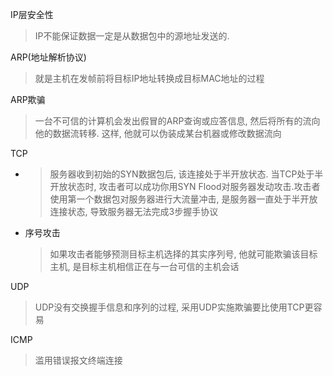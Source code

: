 IP层安全性
>IP不能保证数据一定是从数据包中的源地址发送的.

ARP(地址解析协议)
>就是主机在发帧前将目标IP地址转换成目标MAC地址的过程

ARP欺骗
>一台不可信的计算机会发出假冒的ARP查询或应答信息, 然后将所有的流向他的数据流转移. 这样, 他就可以伪装成某台机器或修改数据流向

TCP

* >服务器收到初始的SYN数据包后, 该连接处于半开放状态. 当TCP处于半开放状态时, 攻击者可以成功你用SYN Flood对服务器发动攻击.攻击者使用第一个数据包对服务器进行大流量冲击, 是服务器一直处于半开放连接状态, 导致服务器无法完成3步握手协议

* 序号攻击
	> 如果攻击者能够预测目标主机选择的其实序列号, 他就可能欺骗该目标主机, 是目标主机相信正在与一台可信的主机会话

UDP
>UDP没有交换握手信息和序列的过程, 采用UDP实施欺骗要比使用TCP更容易

ICMP
>滥用错误报文终端连接


<!--
c代码审核 

第一章
tcpip协议

网络设备，路由器交换机
arp攻击。物理层攻击。
书《网络安全攻击与防御》

书1.5 ，所列的所有攻击方式。
1.3 授权，在授权的基础上访问控制，审计
网络体系结构，交换机路由器攻击的方式与方法

DNS服务器，连锁反应

假的接入点的危险系数。

第二章
协议。http，dns，dhcp，TCPip层次。
tcp，udp协议特点。

第三章高层协议
pop3协议，smtp，mime协议的作用。
ftp，telnet，ssh，snmp

补充
web安全。sql注入。css攻击漏洞。成因
DDOS攻击。分布式拒绝服务攻击。
SYN，SMWRF
设计攻击方案。
社会工程学攻击。


计算机病毒。
概念。可自我复制分程序。
重定位。经典计算机病毒。可执行文件。
exe文件，dll，so，可执行程序
正往病毒，火炎病毒（网军）
定向攻击，木马（隐藏自己），蠕虫（从一台机器自己复制到另一台机器）。
window提出，地址随机化，屏蔽。
缓冲区溢出。

以上是网络攻击

第八章，密码协议。公私钥，密钥交换技术。
diff-helman，不能防止中间人攻击。
ssl加密。

尝试使，加密强度最低。
openssl心脏滴血漏洞。

第九章，PKI（重要）
PMI不要求。
CA。
证书链。

第十章。
网络加密与密钥管理
密钥保管。
数字证书吊销。
传感器网络。

第十一章无线网络安全。不考。。

12，13章防火墙入侵检测。
概念型。
入侵检测技术。
DFZ
包过滤防火墙，状态检测防火墙。

VPN技术。密码协议的应用。隧道技术。IPSec。


单项选择 名次解释
填空题（基本概念） 
实验内容。抓包，协议分析。
大题。代码分析。渗透测试。
第8章到第14章，两道大题。-->